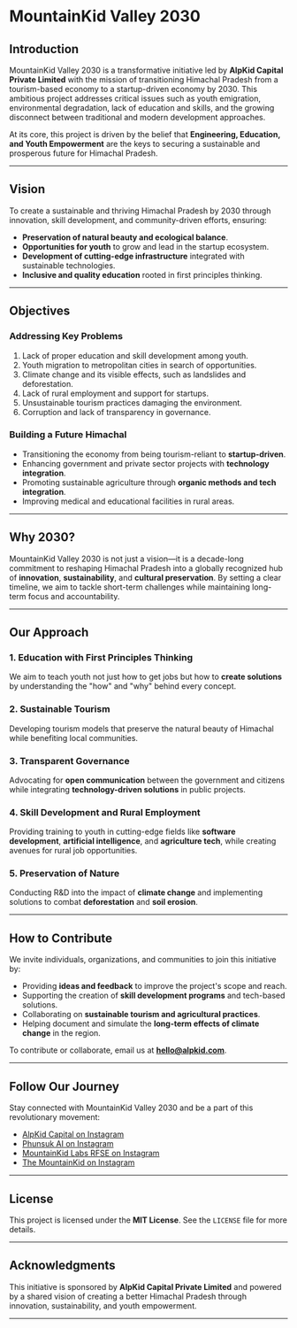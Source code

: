 # MountainKid Valley 2030

## **Introduction**

MountainKid Valley 2030 is a transformative initiative led by **AlpKid Capital Private Limited** with the mission of transitioning Himachal Pradesh from a tourism-based economy to a startup-driven economy by 2030. This ambitious project addresses critical issues such as youth emigration, environmental degradation, lack of education and skills, and the growing disconnect between traditional and modern development approaches.

At its core, this project is driven by the belief that **Engineering, Education, and Youth Empowerment** are the keys to securing a sustainable and prosperous future for Himachal Pradesh.

---

## **Vision**

To create a sustainable and thriving Himachal Pradesh by 2030 through innovation, skill development, and community-driven efforts, ensuring:

- **Preservation of natural beauty and ecological balance**.
- **Opportunities for youth** to grow and lead in the startup ecosystem.
- **Development of cutting-edge infrastructure** integrated with sustainable technologies.
- **Inclusive and quality education** rooted in first principles thinking.

---

## **Objectives**

### **Addressing Key Problems**

1. Lack of proper education and skill development among youth.
2. Youth migration to metropolitan cities in search of opportunities.
3. Climate change and its visible effects, such as landslides and deforestation.
4. Lack of rural employment and support for startups.
5. Unsustainable tourism practices damaging the environment.
6. Corruption and lack of transparency in governance.

### **Building a Future Himachal**

- Transitioning the economy from being tourism-reliant to **startup-driven**.
- Enhancing government and private sector projects with **technology integration**.
- Promoting sustainable agriculture through **organic methods and tech integration**.
- Improving medical and educational facilities in rural areas.

---

## **Why 2030?**

MountainKid Valley 2030 is not just a vision—it is a decade-long commitment to reshaping Himachal Pradesh into a globally recognized hub of **innovation**, **sustainability**, and **cultural preservation**. By setting a clear timeline, we aim to tackle short-term challenges while maintaining long-term focus and accountability.

---

## **Our Approach**

### **1. Education with First Principles Thinking**

We aim to teach youth not just how to get jobs but how to **create solutions** by understanding the "how" and "why" behind every concept.

### **2. Sustainable Tourism**

Developing tourism models that preserve the natural beauty of Himachal while benefiting local communities.

### **3. Transparent Governance**

Advocating for **open communication** between the government and citizens while integrating **technology-driven solutions** in public projects.

### **4. Skill Development and Rural Employment**

Providing training to youth in cutting-edge fields like **software development**, **artificial intelligence**, and **agriculture tech**, while creating avenues for rural job opportunities.

### **5. Preservation of Nature**

Conducting R&D into the impact of **climate change** and implementing solutions to combat **deforestation** and **soil erosion**.

---

## **How to Contribute**

We invite individuals, organizations, and communities to join this initiative by:

- Providing **ideas and feedback** to improve the project's scope and reach.
- Supporting the creation of **skill development programs** and tech-based solutions.
- Collaborating on **sustainable tourism and agricultural practices**.
- Helping document and simulate the **long-term effects of climate change** in the region.

To contribute or collaborate, email us at **hello@alpkid.com**.

---

## **Follow Our Journey**

Stay connected with MountainKid Valley 2030 and be a part of this revolutionary movement:

- [AlpKid Capital on Instagram](https://www.instagram.com/alpkid/)
- [Phunsuk AI on Instagram](https://www.instagram.com/phunsuk.ai)
- [MountainKid Labs RFSE on Instagram](https://www.instagram.com/rfSeclub/)
- [The MountainKid on Instagram](https://www.instagram.com/themountainkid/)

---

## **License**

This project is licensed under the **MIT License**. See the `LICENSE` file for more details.

---

## **Acknowledgments**

This initiative is sponsored by **AlpKid Capital Private Limited** and powered by a shared vision of creating a better Himachal Pradesh through innovation, sustainability, and youth empowerment.

---
